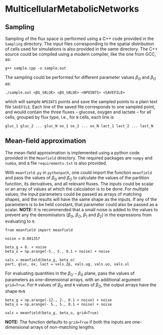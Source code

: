 # MulticellularMetabolicNetworks

## Sampling

Sampling of the flux space is performed using a C++ code provided in the `Sampling` directory. The input files corresponding to the spatial distribution of cells used for simulations is also provided in the same directory. The C++ source could be compiled using a modern compiler, like the one from GCC, as:

    g++ sample.cpp -o sample.out

The sampling could be performed for different parameter values $\beta_G$ and $\beta_O$ as:

    ./sample.out <βG_VALUE> <βO_VALUE> <NPOINTS> <SAVEFILE>

which will sample `NPOINTS` points and save the sampled points to a plain text file `SAVEFILE`. Each line of the saved file corresponds to one sampled point, and would contain the three fluxes – glucose, oxygen and lactate – for all cells, grouped by flux type, i.e., for `N` cells, each line is

    gluc_1 gluc_2 ... gluc_N ox_1 ox_2 ... ox_N lact_1 lact_2 ... lact_N

## Mean-field approximation

The mean-field approximation is implemented using a python code provided in the `Meanfield` directory. The required packages are `numpy` and `numba`, and a file `requirements.txt` is also provided.

With `meanfield.py` in `pythonpath`, one could import the function `meanfield` and pass the values of $\beta_G$ and $\beta_O$ to calculate the values of the partition function, its derivatives, and all relevant fluxes. The inputs could be scalar or an array of values at which the calculation is to be done. For multiple values, the input parameters could be passed as arrays of matching shapes, and the results will have the same shape as the inputs. If any of the parameters is to be held constant, that parameter could also be passed as a scalar.
**NOTE:** It is recommended that a small noise is added to the values to prevent any the denominators ($\beta_G$, $\beta_O$, $\beta_1$ and $\beta_2$) in the expressions from evaluating to `0`.

    from meanfield import meanfield

    noise = 0.001357

    beta_g = 0. + noise
    beta_o = np.arange(-5., 5., 0.1 + noise) + noise

    vals = meanfield(beta_g, beta_o)
    part, gluc, ox, lact = vals.Zp, vals.ug, vals.uo, vals.ul

For evaluating quantities in the ${\beta_O}-{\beta_G}$ plane, pass the values of parameters as one-dimensional arrays, with an additional argument `grid=True`. For `M` values of $\beta_G$ and `N` values of $\beta_O$, the output arrays have the shape `M×N`

    beta_g = np.arange(-12., 2., 0.1 + noise) + noise
    beta_o = np.arange(- 5., 5., 0.1 + noise) + noise

    vals = meanfield(beta_g, beta_o, grid=True)

**NOTE:** The function defaults to `grid=True` if both the inputs are one-dimensional arrays of non-matching lengths.
